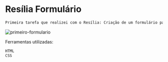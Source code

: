 # Resília Formulário
```bash
Primeira tarefa que realizei com o Resília: Criação de um formulário para inscrição do curso.
```

![primeiro-formulario](https://i.imgur.com/vZPgcvp.png)



Ferramentas utilizadas:
```bash
HTML
CSS
```

